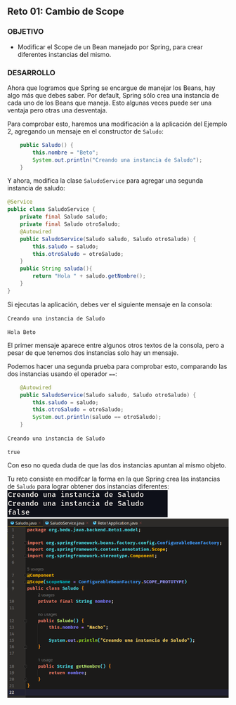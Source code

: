 ## Reto 01: Cambio de Scope

### OBJETIVO

- Modificar el Scope de un Bean manejado por Spring, para crear diferentes instancias del mismo.

### DESARROLLO

Ahora que logramos que Spring se encargue de manejar los Beans, hay algo más que debes saber. Por default, Spring sólo crea una instancia de cada uno de los Beans que maneja. Esto algunas veces puede ser una ventaja pero otras una desventaja. 

Para comprobar esto, haremos una modificación a la aplicación del Ejemplo 2, agregando un mensaje en el constructor de `Saludo`:

```java
    public Saludo() {
        this.nombre = "Beto";
        System.out.println("Creando una instancia de Saludo");
    }
```

Y ahora, modifica la clase `SaludoService` para agregar una segunda instancia de saludo:

```java
@Service
public class SaludoService {
    private final Saludo saludo;
    private final Saludo otroSaludo;
    @Autowired
    public SaludoService(Saludo saludo, Saludo otroSaludo) {
        this.saludo = saludo;
        this.otroSaludo = otroSaludo;
    }
    public String saluda(){
        return "Hola " + saludo.getNombre();
    }
}
```

Si ejecutas la aplicación, debes ver el siguiente mensaje en la consola:

`Creando una instancia de Saludo`

`Hola Beto`

El primer mensaje aparece entre algunos otros textos de la consola, pero a pesar de que tenemos dos instancias solo hay un mensaje. 

Podemos hacer una segunda prueba para comprobar esto, comparando las dos instancias usando el operador `==`:

```java
    @Autowired
    public SaludoService(Saludo saludo, Saludo otroSaludo) {
        this.saludo = saludo;
        this.otroSaludo = otroSaludo;
        System.out.println(saludo == otroSaludo);
    }
```

`Creando una instancia de Saludo`

`true`

Con eso no queda duda de que las dos instancias apuntan al mismo objeto. 

Tu reto consiste en modifcar la forma en la que Spring crea las instancias de `Saludo` para lograr obtener dos instancias diferentes:
![Resultado](./img/Resultado.png)			
![Saludo.java](./img/SaludoJava.png)

